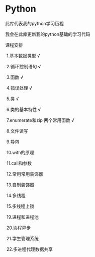 # Python
此库代表我的python学习历程

我会在此库更新我的python基础的学习代码

课程安排

​	1.基本数据类型    √

​	2.循环控制语句    √

​	3.函数    √

​	4.错误处理  √

​	5.类 √

​	6.类的基本特性    √

​	7.enumerate和zip 两个常用函数  √

​	8.文件读写

​	9.导包

​	10.with的原理

​	11.call和参数

​	12.常用常用装饰器

​	13.自制装饰器

​	14.多线程

​	15.多线程上锁

​	19.进程和进程池

​	20.协程异步

​	21.学生管理系统

​	22.多进程代理数据共享
